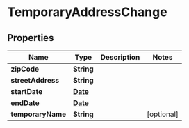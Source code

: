 

# TemporaryAddressChange

## Properties

Name | Type | Description | Notes
------------ | ------------- | ------------- | -------------
**zipCode** | **String** |  | 
**streetAddress** | **String** |  | 
**startDate** | [**Date**](Date.md) |  | 
**endDate** | [**Date**](Date.md) |  | 
**temporaryName** | **String** |  |  [optional]




